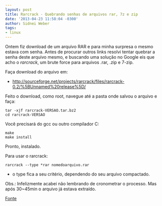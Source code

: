 ```yaml
---
layout: post
title: Rarcrack - Quebrando senhas de arquivos rar, 7z e zip
date: '2013-04-23 11:58:04 -0300'
author: Sidnei Weber
tags:
- linux
---
```


Ontem fiz download de um arquivo RAR e para minha surpresa o mesmo estava com senha. Antes de procurar outros links resolvi tentar quebrar a senha deste arquivo mesmo, e buscando uma solução no Google eis que acho o _rarcrack_, um brute force para arquivos .rar, .zip e 7-zip.

Faça download do arquivo em:

  * <http://sourceforge.net/projects/rarcrack/files/rarcrack-0.2/%5BUnnamed%20release%5D/>

Feito o download, como root, navegue até a pasta onde salvou o arquivo e faça:

```shell
tar -xjf rarcrack-VERSAO.tar.bz2  
cd rarcrack-VERSAO
```

Você precisará do gcc ou outro compilador C:

```shell
make  
make install
```

Pronto, instalado.

Para usar o rarcrack:

```shell
rarcrack --type *rar nomedoarquivo.rar
```

* o type fica a seu critério, dependendo do seu arquivo compactado.

Obs.: Infelizmente acabei não lembrando de cronometrar o processo. Mas após 30~45min o arquivo já estava extraído.

[Fonte](http://www.vivaolinux.com.br/dica/Rarcrack-Quebrando-senhas-de-arquivos-rar-7z-e-zip)
